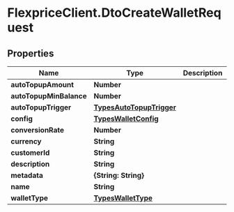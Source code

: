 # FlexpriceClient.DtoCreateWalletRequest

## Properties

Name | Type | Description | Notes
------------ | ------------- | ------------- | -------------
**autoTopupAmount** | **Number** |  | [optional] 
**autoTopupMinBalance** | **Number** |  | [optional] 
**autoTopupTrigger** | [**TypesAutoTopupTrigger**](TypesAutoTopupTrigger.md) |  | [optional] 
**config** | [**TypesWalletConfig**](TypesWalletConfig.md) |  | [optional] 
**conversionRate** | **Number** |  | [optional] 
**currency** | **String** |  | 
**customerId** | **String** |  | 
**description** | **String** |  | [optional] 
**metadata** | **{String: String}** |  | [optional] 
**name** | **String** |  | [optional] 
**walletType** | [**TypesWalletType**](TypesWalletType.md) |  | [optional] 


